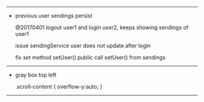 
-------------------------------------------

- previous user sendings persist

    @20170401
        logout user1 and login user2, keeps showing sendings of user1

    issue
        sendingService user does not update after login
    
    fix
        set method setUser() public 
        call setUser() from sendings

-------------------------------------------

- gray box top  left 

    .scroll-content {
        overflow-y:auto;
    }    

--------------------------------------------

    


    